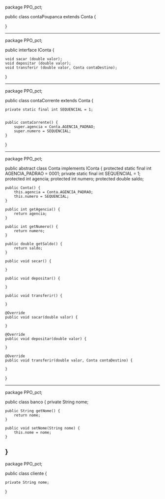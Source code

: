 package PPO_pct;

public class contaPoupanca extends Conta {


}

-------------------------------------------------------------------------------------------------------------------------------------------------------------------------

package PPO_pct;

public interface IConta {

    void sacar (double valor);
    void depositar (double valor);
    void transferir (double valor, Conta contaDestino);

}

-------------------------------------------------------------------------------------------------------------------------------------------------------------------------

package PPO_pct;

public class contaCorrente extends Conta {

    private static final int SEQUENCIAL = 1;


    public contaCorrente() {
        super.agencia = Conta.AGENCIA_PADRAO;
        super.numero = SEQUENCIAL;
    }

}

-----------------------------------------------------------------------------------------------------------------------------------------------------------------------

package PPO_pct;

public abstract class Conta implements IConta {
    protected static final int AGENCIA_PADRAO = 0001;
    private static final int SEQUENCIAL = 1;
    protected int agencia;
    protected int numero;
    protected double saldo;

    public Conta() {
        this.agencia = Conta.AGENCIA_PADRAO;
        this.numero = SEQUENCIAL;
    }

    public int getAgencia() {
        return agencia;
    }

    public int getNumero() {
        return numero;
    }

    public double getSaldo() {
        return saldo;
    }

    public void secar() {

    }

    public void depositar() {

    }

    public void transferir() {

    }

    @Override
    public void sacar(double valor) {

    }

    @Override
    public void depositar(double valor) {

    }

    @Override
    public void transferir(double valor, Conta contaDestino) {

    }
}

-----------------------------------------------------------------------------------------------------------------------------------------------------------------------

package PPO_pct;

public class banco {
    private String nome;

    public String getNome() {
        return nome;
    }

    public void setNome(String nome) {
        this.nome = nome;
    }
}
-----------------------------------------------------------------------------------------------------------------------------------------------------------------------

package PPO_pct;

public class cliente {

    private String nome;
}

